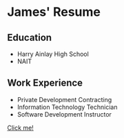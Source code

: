 # James' Resume

## Education
- Harry Ainlay High School
- NAIT

## Work Experience
- Private Development Contracting
- Information Technology Technician
- Software Development Instructor

[Click me!](http://google.ca)